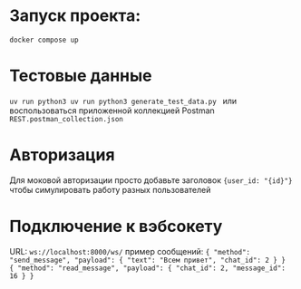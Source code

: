 # Запуск проекта:
`docker compose up`

# Тестовые данные
`uv run python3 uv run python3 generate_test_data.py `
или воспользоваться приложенной коллекцией Postman
`REST.postman_collection.json`

# Авторизация
Для моковой авторизации просто добавьте заголовок `{user_id: "{id}"}` чтобы симулировать работу разных пользователей


# Подключение к вэбсокету
URL: `ws://localhost:8000/ws/`
пример сообщений: 
`{
    "method": "send_message",
    "payload": {
        "text": "Всем привет",
        "chat_id": 2
    }
}
`
`{
    "method": "read_message",
    "payload": {
        "chat_id": 2,
        "message_id": 16
    }
}`
